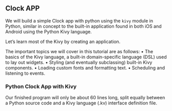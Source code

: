 ## Clock APP

We will build a simple Clock app with python using the `kivy` module in Python, similar in concept to the built-in application found in both iOS and Android using the Python Kivy language.

Let’s learn most of the Kivy by creating an application.

The important topics we will cover in this tutorial are as follows:
 • The basics of the Kivy language, a built-in domain-specific language (DSL) used to lay out widgets.
 • Styling (and eventually subclassing) built-in Kivy components.
 • Loading custom fonts and formatting text.
 • Scheduling and listening to events.

### Python Clock App with Kivy

Our finished program will only be about 60 lines long, split equally between a Python source code and a Kivy language (.kv) interface definition file.